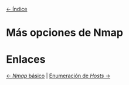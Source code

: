[<- Índice](../Pentesting.md)
# Más opciones de Nmap

# Enlaces

[<- *Nmap* básico](Nmap.md) | [Enumeración de *Hosts* ->](EscaneoHosts.md)